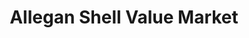 ---
title: "Allegan Shell Value Market"
url: /allegan/allegan-shell-value-market/
shop: convenience
---